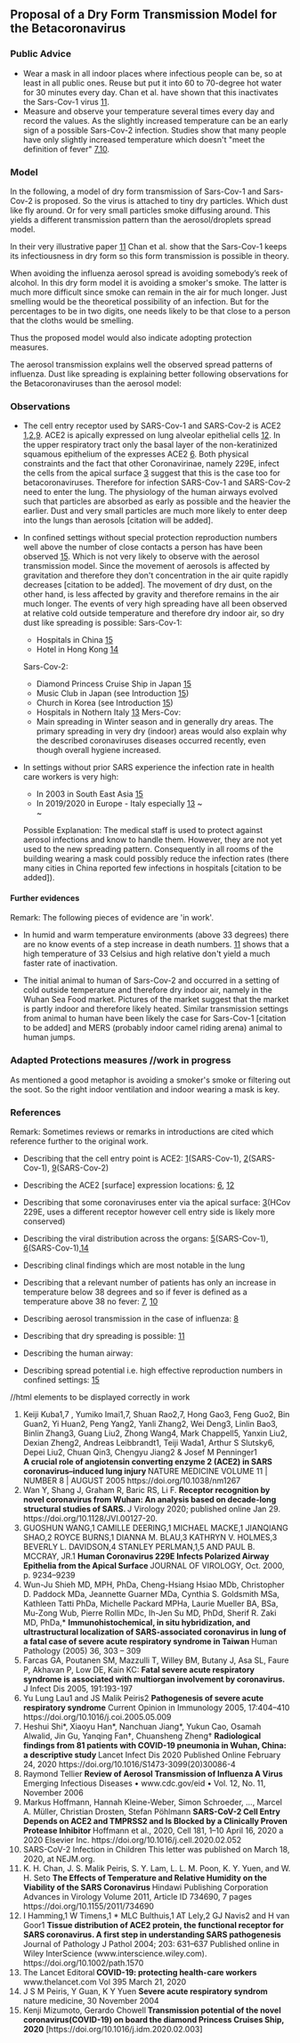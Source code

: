 ## Proposal of a Dry Form Transmission Model for the Betacoronavirus

### Public Advice
- Wear a mask in all indoor places where infectious people can be, so at least in all public ones. Reuse but put it into 60 to 70-degree hot water for 30 minutes every day. Chan et al. have shown that this inactivates the Sars-Cov-1 virus [11](#10). 
- Measure and observe your temperature several times every day and record the values. As the slightly increased temperature can be an early sign of a possible Sars-Cov-2 infection. Studies show that many people have only slightly increased temperature which doesn't "meet the definition of fever" [7](#7),[10](#10).


### Model

In the following, a model of dry form transmission of Sars-Cov-1 and Sars-Cov-2 is proposed. So the virus is attached to tiny dry particles. Which dust like fly around. Or for very small particles smoke diffusing around. This yields a different transmission pattern than the aerosol/droplets spread model. 

In their very illustrative paper [11](#11) Chan et al. show that the Sars-Cov-1 keeps its infectiousness in dry form so this form transmission is possible in theory.

When avoiding the influenza aerosol spread is avoiding somebody’s reek of alcohol. In this dry form model it is avoiding a smoker's smoke. The latter is much more difficult since smoke can remain in the air for much longer. 
Just smelling would be the theoretical possibility of an infection. But for the percentages to be in two digits, one needs likely to be that close to a person that the cloths would be smelling. 

Thus the proposed model would also indicate adopting protection measures.

The aerosol transmission explains well the observed spread patterns of influenza. Dust like spreading is explaining better following observations for the Betacoronaviruses than the aerosol model:

### Observations

* The cell entry receptor used by SARS-Cov-1 and SARS-Cov-2 is ACE2 [1](#1),[2](#2),[9](#9). ACE2 is apically expressed on lung alveolar epithelial cells [12](#12). In the upper respiratory tract only the basal layer of the non-keratinized squamous epithelium of the expresses ACE2 [6](#6). Both physical constraints and the fact that other Coronavirinae, namely 229E, infect the cells from the apical surface [3](#3) suggest that this is the case too for betacoronaviruses. Therefore for infection SARS-Cov-1 and SARS-Cov-2 need to enter the lung.  The physiology of the human airways evolved such that particles are absorbed as early as possible and the heavier the earlier. Dust and very small particles are much more likely to enter deep into the lungs than aerosols [citation will be added]. 

* In confined settings without special protection reproduction numbers well above the number of close contacts a person has have been observed [15](#15). Which is not very likely to observe with the aerosol transmission model. Since the movement of aerosols is affected by gravitation and therefore they don't concentration in the air quite rapidly decreases \[citation to be added]. The movement of dry dust, on the other hand, is less affected by gravity and therefore remains in the air much longer. The events of very high spreading have all been observed at relative cold outside temperature and therefore dry indoor air, so dry dust like spreading is possible:
	Sars-Cov-1:
	- Hospitals in China [15](#15)
	- Hotel in Hong Kong [14](#14)
	
	Sars-Cov-2:
	- Diamond Princess Cruise Ship in Japan [15](#15)
	- Music Club in Japan (see Introduction [15](#15))
	- Church in Korea (see Introduction [15](#15))
	- Hospitals in Nothern Italy [13](#13)
	Mers-Cov:
	- Main spreading in Winter season and in generally dry areas.
The primary spreading in very dry (indoor) areas would also explain why the described coronaviruses diseases occurred recently, even though overall hygiene increased.  
* In settings without prior SARS experience the infection rate in health care workers is very high:
	* In 2003 in South East Asia [15](#15)
	* In 2019/2020 in Europe - Italy especially [13](#13) ~<br>~
	
	Possible Explanation: The medical staff is used to protect against aerosol infections and know to handle them. However, they are not yet used to the new spreading pattern. Consequently in all rooms of the building wearing a mask could possibly reduce the infection rates (there many cities in China reported few infections in hospitals \[citation to be added]).
#### Further evidences
Remark: The following pieces of evidence are 'in work'. 
* In humid and warm temperature environments (above 33 degrees) there are no know events of a step increase in death numbers. [11](#11) shows that a high temperature of 33 Celsius and high relative don't yield a much faster rate of inactivation.

* The initial animal to human of  Sars-Cov-2 and occurred in a setting of cold outside temperature and therefore dry indoor air, namely in the Wuhan Sea Food market. Pictures of the market suggest that the market is partly indoor and therefore likely heated. 
	Similar transmission settings from animal to human have been likely the case for 
	Sars-Cov-1 [citation to be added] and MERS (probably indoor camel riding arena) animal to human jumps. 

### Adapted Protections measures //work in progress
As mentioned a good metaphor is avoiding a smoker's smoke or filtering out the soot. So the right indoor ventilation and indoor wearing a mask is key. 

### References
Remark: Sometimes reviews or remarks in introductions are cited which reference further to the original work. 
* Describing that the cell entry point is ACE2:
[1](#1)(SARS-Cov-1), [2](#2)(SARS-Cov-1), [9](#9)(SARS-Cov-2)

* Describing the ACE2 \[surface\] expression locations:
[6](#6), [12](#12)

* Describing that some coronaviruses enter via the apical surface:
[3](#3)(HCov 229E, uses a different receptor however cell entry side is likely more conserved)

* Describing the viral distribution across the organs:
[5](#5)(SARS-Cov-1), [6](#6)(SARS-Cov-1),[14](#14)
* Describing clinal findings which are most notable in the lung

* Describing that a relevant number of patients has only an increase in temperature below 38 degrees and so if fever is defined as a temperature above 38 no fever:
[7](#7), [10](#10)

* Describing aerosol transmission in the case of influenza:
[8](#8)

* Describing that dry spreading is possible:
[11](#11)

* Describing the human airway:

* Describing spread potential i.e. high effective reproduction numbers in confined settings:
[15](#15)


//html elements to be displayed correctly in work 
<ol>
    <li id=1>
  Keiji Kuba1,7 , Yumiko Imai1,7, Shuan Rao2,7, Hong Gao3, Feng Guo2, Bin Guan2, Yi Huan2, Peng Yang2,
    Yanli Zhang2, Wei Deng3, Linlin Bao3, Binlin Zhang3, Guang Liu2, Zhong Wang4, Mark Chappell5,
    Yanxin Liu2, Dexian Zheng2, Andreas Leibbrandt1, Teiji Wada1, Arthur S Slutsky6, Depei Liu2, Chuan Qin3,
    Chengyu Jiang2 & Josef M Penninger1<br>
        <strong>A crucial role of angiotensin converting enzyme 2 (ACE2)
    in SARS coronavirus–induced lung injury </strong>
    NATURE MEDICINE VOLUME 11 | NUMBER 8 | AUGUST 2005
    https://doi.org/10.1038/nm1267

 
   
</li>
<li id=2>Wan Y, Shang J, Graham R, Baric RS, Li F.
<strong>Receptor recognition by novel coronavirus from
Wuhan: An analysis based on decade-long
structural studies of SARS. 
        </strong>
J Virology 2020;
published online Jan 29. https://doi.org/10.1128/JVI.00127-20.
</li>
        
<li id=3>
            GUOSHUN WANG,1 CAMILLE DEERING,1 MICHAEL MACKE,1 JIANQIANG SHAO,2 ROYCE BURNS,1
DIANNA M. BLAU,3 KATHRYN V. HOLMES,3 BEVERLY L. DAVIDSON,4 STANLEY PERLMAN,1,5
AND PAUL B. MCCRAY, JR.1
            <strong>
                Human Coronavirus 229E Infects Polarized Airway Epithelia
from the Apical Surface
            </strong>
            JOURNAL OF VIROLOGY, Oct. 2000, p. 9234–9239
</li>
<li id=4>
    Wun-Ju Shieh MD, MPH, PhDa, Cheng-Hsiang Hsiao MDb, Christopher D. Paddock MDa,
Jeannette Guarner MDa, Cynthia S. Goldsmith MSa, Kathleen Tatti PhDa,
Michelle Packard MPHa, Laurie Mueller BA, BSa, Mu-Zong Wub, Pierre Rollin MDc,
Ih-Jen Su MD, PhDd, Sherif R. Zaki MD, PhDa,*
    <strong>
        Immunohistochemical, in situ hybridization,
and ultrastructural localization of SARS-associated
coronavirus in lung of a fatal case of severe acute
respiratory syndrome in Taiwan
    </strong>
    Human Pathology (2005) 36, 303 – 309

</li>
<li id=5>
        Farcas GA, Poutanen SM, Mazzulli T, Willey BM, Butany J,
Asa SL, Faure P, Akhavan P, Low DE, Kain KC: <strong>Fatal severe
acute respiratory syndrome is associated with multiorgan
    involvement by coronavirus.</strong> J Infect Dis 2005, 191:193-197
    </li>
<li id=6>
Yu Lung Lau1 and JS Malik Peiris2
    <strong>Pathogenesis of severe acute respiratory syndrome</strong>
    Current Opinion in Immunology 2005, 17:404–410
    https://doi.org/10.1016/j.coi.2005.05.009
    </li>
    
<li id=7>
        Heshui Shi*, Xiaoyu Han*, Nanchuan Jiang*, Yukun Cao, Osamah Alwalid, Jin Gu, Yanqing Fan†, Chuansheng Zheng†
        <strong>
            Radiological findings from 81 patients with COVID-19
pneumonia in Wuhan, China: a descriptive study
        </strong>
        Lancet Infect Dis 2020
Published Online
February 24, 2020
https://doi.org/10.1016/S1473-3099(20)30086-4
    </li>
<li id=8>
    Raymond Tellier <strong>
    Review of Aerosol Transmission of
    Influenza A Virus</strong>
Emerging Infectious Diseases • www.cdc.gov/eid • Vol. 12, No. 11, November 2006
    </li>
<li id=9>
    Markus Hoffmann, Hannah Kleine-Weber,
Simon Schroeder, ..., Marcel A. Müller,
Christian Drosten, Stefan Pöhlmann
<strong>SARS-CoV-2 Cell Entry Depends on ACE2 and
TMPRSS2 and Is Blocked by a Clinically Proven
Protease Inhibitor
    </strong>
    Hoffmann et al., 2020, Cell 181, 1–10
April 16, 2020 a 2020 Elsevier Inc.
https://doi.org/10.1016/j.cell.2020.02.052
    </li>
    
<li id=10>
    SARS-CoV-2 Infection in Children
This letter was published on March 18, 2020, at NEJM.org.
    </li>
<li id=11>
    K. H. Chan, J. S. Malik Peiris, S. Y. Lam, L. L. M. Poon, K. Y. Yuen, and W. H. Seto
<strong> The Effects of Temperature and Relative Humidity on the
Viability of the SARS Coronavirus
    </strong>
    Hindawi Publishing Corporation
Advances in Virology
Volume 2011, Article ID 734690, 7 pages
https://doi.org/10.1155/2011/734690
    </li>
    
<li id=12>
    I Hamming,1 W Timens,1 * MLC Bulthuis,1 AT Lely,2 GJ Navis2 and H van Goor1
<strong> Tissue distribution of ACE2 protein, the functional
receptor for SARS coronavirus. A first step in
understanding SARS pathogenesis
    </strong>
    Journal of Pathology
J Pathol 2004; 203: 631–637
Published online in Wiley InterScience (www.interscience.wiley.com). https://doi.org/10.1002/path.1570
    </li>
<li id=13>
    The Lancet Editoral<strong>
    COVID-19: protecting health-care workers</strong>
    www.thelancet.com Vol 395 March 21, 2020
 </li>
<li id=14>
    J S M Peiris, Y Guan, K Y Yuen
    <strong>
        Severe acute respiratory syndrom</strong>
    nature medicine, 30 November 2004
    </li>
    
<li id=15> 
    Kenji Mizumoto, Gerardo Chowell<strong> Transmission potential of the novel coronavirus(COVID-19) on board the diamond Princess Cruises Ship, 2020</strong>
   [https://doi.org/10.1016/j.idm.2020.02.003]


</ol>

